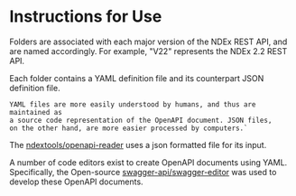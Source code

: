 # Instructions for Use
Folders are associated with each major version of the NDEx REST API, 
and are named accordingly.  For example, "V22" represents the 
NDEx 2.2 REST API.

Each folder contains a YAML definition file and its counterpart JSON definition file.

```
YAML files are more easily understood by humans, and thus are maintained as 
a source code representation of the OpenAPI document. JSON files,
on the other hand, are more easier processed by computers.`
```


The [ndextools/openapi-reader](https://github.com/ndextools/openapi-reader) uses a json 
formatted file for its input.

A number of code editors exist to create OpenAPI documents using YAML. Specifically,
the Open-source [swagger-api/swagger-editor](https://github.com/swagger-api/swagger-editor) 
 was used to develop these OpenAPI documents.